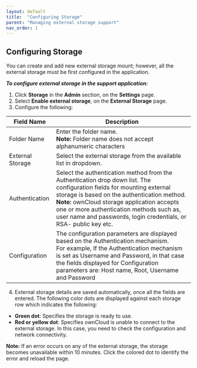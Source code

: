 ```yaml
---
layout: default
title:  "Configuring Storage"
parent: "Managing external storage support"
nav_order: 1
---
```


## Configuring Storage

You can create and add new external storage mount; however, all the external storage must be first configured in the application.

***To configure external storage in the support application:***
1. Click **Storage** in the **Admin** section, on the **Settings** page.
2.	Select **Enable external storage**, on the **External Storage** page.
3.	Configure the following:

|Field Name|Description|
|---	|---	|
|Folder Name|Enter the folder name. <br > **Note:** Folder name does not accept alphanumeric characters|
|External Storage|Select the external storage from the available list in dropdown.|
|Authentication|Select the authentication method from the Authentication drop down list. The configuration fields for mounting external storage is based on the authentication method.<br> **Note:** ownCloud storage application accepts one or more authentication methods such as, user name and passwords, login credentials, or RSA- public key etc.|
|Configuration|The configuration parameters are displayed based on the Authentication mechanism.<br> For example, If the Authentication mechanism is set as Username and Password, in that case the fields displayed for Configuration parameters are: Host name, Root, Username and Password|

4.	External storage details are saved automatically, once all the fields are entered. 
The following color dots are displayed against each storage row which indicates the following: 
- **Green dot**: Specifies the storage is ready to use.
- **Red or yellow dot**: Specifies ownCloud is unable to connect to the external storage.
In this case, you need to check the configuration and network connectivity.

**Note:** If an error occurs on any of the external storage, the storage becomes unavailable within 10 minutes. Click the colored dot to identify the error and reload the page. 

